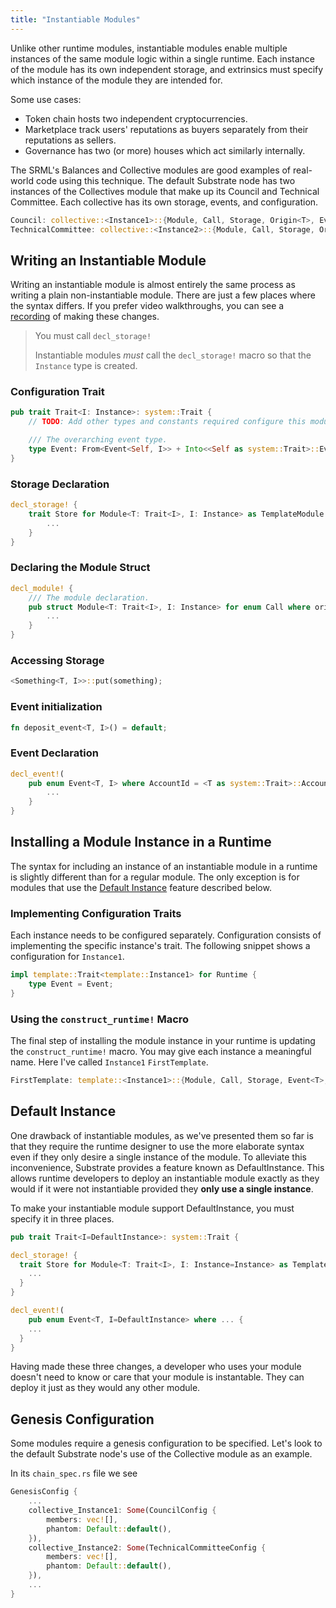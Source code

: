 ```yaml
---
title: "Instantiable Modules"
---
```


Unlike other runtime modules, instantiable modules enable multiple instances of the same module logic within a single runtime. Each instance of the module has its own independent storage, and extrinsics must specify which instance of the module they are intended for.

Some use cases:

* Token chain hosts two independent cryptocurrencies.
* Marketplace track users' reputations as buyers separately from their reputations as sellers.
* Governance has two (or more) houses which act similarly internally.

The SRML's Balances and Collective modules are good examples of real-world code using this technique. The default Substrate node has two instances of the Collectives module that make up its Council and Technical Committee. Each collective has its own storage, events, and configuration.

```rust
Council: collective::<Instance1>::{Module, Call, Storage, Origin<T>, Event<T>, Config<T>},
TechnicalCommittee: collective::<Instance2>::{Module, Call, Storage, Origin<T>, Event<T>, Config<T>}
```

## Writing an Instantiable Module
Writing an instantiable module is almost entirely the same process as writing a plain non-instantiable module. There are just a few places where the syntax differs. If you prefer video walkthroughs, you can see a [recording](https://www.youtube.com/watch?v=XEl59hVcyI8) of making these changes.

> You must call `decl_storage!`
>
> Instantiable modules _must_ call the `decl_storage!` macro so that the `Instance` type is created.

### Configuration Trait
```rust
pub trait Trait<I: Instance>: system::Trait {
	// TODO: Add other types and constants required configure this module.

	/// The overarching event type.
	type Event: From<Event<Self, I>> + Into<<Self as system::Trait>::Event>;
}
```

### Storage Declaration
```rust
decl_storage! {
	trait Store for Module<T: Trait<I>, I: Instance> as TemplateModule {
		...
	}
}
```

### Declaring the Module Struct
```rust
decl_module! {
	/// The module declaration.
	pub struct Module<T: Trait<I>, I: Instance> for enum Call where origin: T::Origin {
		...
	}
}
```
### Accessing Storage
```rust
<Something<T, I>>::put(something);
```

<!-- In v2.0 the T is omitted for both instantiable and non-instantiable modules
<Something<I>>::put(something); -->

### Event initialization
```rust
fn deposit_event<T, I>() = default;
```

### Event Declaration
```rust
decl_event!(
	pub enum Event<T, I> where AccountId = <T as system::Trait>::AccountId {
		...
	}
}
```

## Installing a Module Instance in a Runtime

The syntax for including an instance of an instantiable module in a runtime is slightly different than for a regular module. The only exception is for modules that use the [Default Instance](#defualt-instance) feature described below.

### Implementing Configuration Traits
Each instance needs to be configured separately. Configuration consists of implementing the specific instance's trait. The following snippet shows a configuration for `Instance1`.
```rust
impl template::Trait<template::Instance1> for Runtime {
	type Event = Event;
}
```

### Using the `construct_runtime!` Macro
The final step of installing the module instance in your runtime is updating the `construct_runtime!` macro. You may give each instance a meaningful name. Here I've called `Instance1` `FirstTemplate`.
```rust
FirstTemplate: template::<Instance1>::{Module, Call, Storage, Event<T>, Config},
```


## Default Instance
One drawback of instantiable modules, as we've presented them so far is that they require the runtime designer to use the more elaborate syntax even if they only desire a single instance of the module. To alleviate this inconvenience, Substrate provides a feature known as DefaultInstance. This allows runtime developers to deploy an instantiable module exactly as they would if it were not instantiable provided they **only use a single instance**.

To make your instantiable module support DefaultInstance, you must specify it in three places.

```rust
pub trait Trait<I=DefaultInstance>: system::Trait {
```

```rust
decl_storage! {
  trait Store for Module<T: Trait<I>, I: Instance=Instance> as TemplateModule {
    ...
  }
}
```

```rust
decl_event!(
	pub enum Event<T, I=DefaultInstance> where ... {
    ...
  }
}
```

Having made these three changes, a developer who uses your module doesn't need to know or care that your module is instantable. They can deploy it just as they would any other module.

## Genesis Configuration
Some modules require a genesis configuration to be specified. Let's look to the default Substrate node's use of the Collective module as an example.

In its `chain_spec.rs` file we see
```rust
GenesisConfig {
	...
	collective_Instance1: Some(CouncilConfig {
		members: vec![],
		phantom: Default::default(),
	}),
	collective_Instance2: Some(TechnicalCommitteeConfig {
		members: vec![],
		phantom: Default::default(),
	}),
	...
}
```
